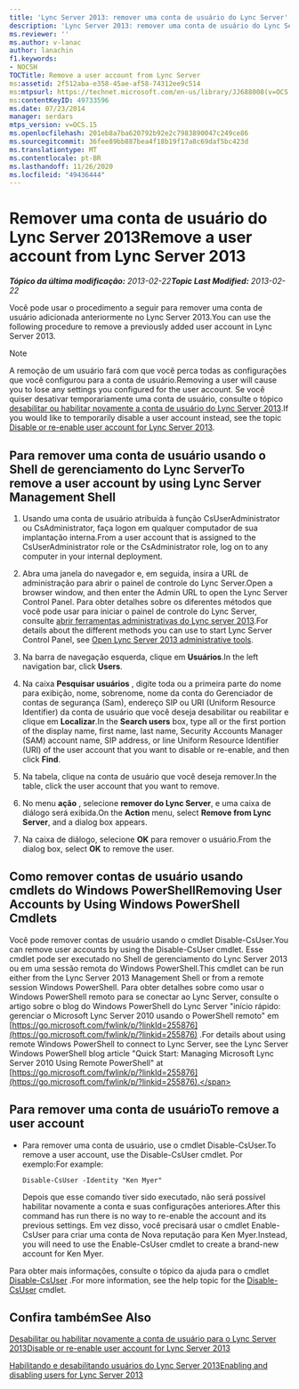 ```yaml
---
title: 'Lync Server 2013: remover uma conta de usuário do Lync Server'
description: 'Lync Server 2013: remover uma conta de usuário do Lync Server.'
ms.reviewer: ''
ms.author: v-lanac
author: lanachin
f1.keywords:
- NOCSH
TOCTitle: Remove a user account from Lync Server
ms:assetid: 2f512aba-e358-45ae-af58-74312ee9c514
ms:mtpsurl: https://technet.microsoft.com/en-us/library/JJ688008(v=OCS.15)
ms:contentKeyID: 49733596
ms.date: 07/23/2014
manager: serdars
mtps_version: v=OCS.15
ms.openlocfilehash: 201eb8a7ba620792b92e2c7983890047c249ce86
ms.sourcegitcommit: 36fee89bb887bea4f18b19f17a8c69daf5bc423d
ms.translationtype: MT
ms.contentlocale: pt-BR
ms.lasthandoff: 11/26/2020
ms.locfileid: "49436444"
---
```

# <a name="remove-a-user-account-from-lync-server-2013"></a><span data-ttu-id="8b4fb-103">Remover uma conta de usuário do Lync Server 2013</span><span class="sxs-lookup"><span data-stu-id="8b4fb-103">Remove a user account from Lync Server 2013</span></span>

<div data-xmlns="http://www.w3.org/1999/xhtml">

<div class="topic" data-xmlns="http://www.w3.org/1999/xhtml" data-msxsl="urn:schemas-microsoft-com:xslt" data-cs="https://msdn.microsoft.com/">

<div data-asp="https://msdn2.microsoft.com/asp">



</div>

<div id="mainSection">

<div id="mainBody"><span data-ttu-id="8b4fb-104">

<span> </span></span><span class="sxs-lookup"><span data-stu-id="8b4fb-104">

<span> </span></span></span>

<span data-ttu-id="8b4fb-105">_**Tópico da última modificação:** 2013-02-22_</span><span class="sxs-lookup"><span data-stu-id="8b4fb-105">_**Topic Last Modified:** 2013-02-22_</span></span>

<span data-ttu-id="8b4fb-106">Você pode usar o procedimento a seguir para remover uma conta de usuário adicionada anteriormente no Lync Server 2013.</span><span class="sxs-lookup"><span data-stu-id="8b4fb-106">You can use the following procedure to remove a previously added user account in Lync Server 2013.</span></span>

<div>


> [!NOTE]  
> <span data-ttu-id="8b4fb-107">A remoção de um usuário fará com que você perca todas as configurações que você configurou para a conta de usuário.</span><span class="sxs-lookup"><span data-stu-id="8b4fb-107">Removing a user will cause you to lose any settings you configured for the user account.</span></span> <span data-ttu-id="8b4fb-108">Se você quiser desativar temporariamente uma conta de usuário, consulte o tópico <A href="lync-server-2013-disable-or-re-enable-user-account-for-lync-server.md">desabilitar ou habilitar novamente a conta de usuário do Lync Server 2013</A>.</span><span class="sxs-lookup"><span data-stu-id="8b4fb-108">If you would like to temporarily disable a user account instead, see the topic <A href="lync-server-2013-disable-or-re-enable-user-account-for-lync-server.md">Disable or re-enable user account for Lync Server 2013</A>.</span></span>



</div>

<div>

## <a name="to-remove-a-user-account-by-using-lync-server-management-shell"></a><span data-ttu-id="8b4fb-109">Para remover uma conta de usuário usando o Shell de gerenciamento do Lync Server</span><span class="sxs-lookup"><span data-stu-id="8b4fb-109">To remove a user account by using Lync Server Management Shell</span></span>

1.  <span data-ttu-id="8b4fb-110">Usando uma conta de usuário atribuída à função CsUserAdministrator ou CsAdministrator, faça logon em qualquer computador de sua implantação interna.</span><span class="sxs-lookup"><span data-stu-id="8b4fb-110">From a user account that is assigned to the CsUserAdministrator role or the CsAdministrator role, log on to any computer in your internal deployment.</span></span>

2.  <span data-ttu-id="8b4fb-111">Abra uma janela do navegador e, em seguida, insira a URL de administração para abrir o painel de controle do Lync Server.</span><span class="sxs-lookup"><span data-stu-id="8b4fb-111">Open a browser window, and then enter the Admin URL to open the Lync Server Control Panel.</span></span> <span data-ttu-id="8b4fb-112">Para obter detalhes sobre os diferentes métodos que você pode usar para iniciar o painel de controle do Lync Server, consulte [abrir ferramentas administrativas do Lync server 2013](lync-server-2013-open-lync-server-administrative-tools.md).</span><span class="sxs-lookup"><span data-stu-id="8b4fb-112">For details about the different methods you can use to start Lync Server Control Panel, see [Open Lync Server 2013 administrative tools](lync-server-2013-open-lync-server-administrative-tools.md).</span></span>

3.  <span data-ttu-id="8b4fb-113">Na barra de navegação esquerda, clique em **Usuários**.</span><span class="sxs-lookup"><span data-stu-id="8b4fb-113">In the left navigation bar, click **Users**.</span></span>

4.  <span data-ttu-id="8b4fb-114">Na caixa **Pesquisar usuários** , digite toda ou a primeira parte do nome para exibição, nome, sobrenome, nome da conta do Gerenciador de contas de segurança (Sam), endereço SIP ou URI (Uniform Resource Identifier) da conta de usuário que você deseja desabilitar ou reabilitar e clique em **Localizar**.</span><span class="sxs-lookup"><span data-stu-id="8b4fb-114">In the **Search users** box, type all or the first portion of the display name, first name, last name, Security Accounts Manager (SAM) account name, SIP address, or line Uniform Resource Identifier (URI) of the user account that you want to disable or re-enable, and then click **Find**.</span></span>

5.  <span data-ttu-id="8b4fb-115">Na tabela, clique na conta de usuário que você deseja remover.</span><span class="sxs-lookup"><span data-stu-id="8b4fb-115">In the table, click the user account that you want to remove.</span></span>

6.  <span data-ttu-id="8b4fb-116">No menu **ação** , selecione **remover do Lync Server**, e uma caixa de diálogo será exibida.</span><span class="sxs-lookup"><span data-stu-id="8b4fb-116">On the **Action** menu, select **Remove from Lync Server**, and a dialog box appears.</span></span>

7.  <span data-ttu-id="8b4fb-117">Na caixa de diálogo, selecione **OK** para remover o usuário.</span><span class="sxs-lookup"><span data-stu-id="8b4fb-117">From the dialog box, select **OK** to remove the user.</span></span>

</div>

<div>

## <a name="removing-user-accounts-by-using-windows-powershell-cmdlets"></a><span data-ttu-id="8b4fb-118">Como remover contas de usuário usando cmdlets do Windows PowerShell</span><span class="sxs-lookup"><span data-stu-id="8b4fb-118">Removing User Accounts by Using Windows PowerShell Cmdlets</span></span>

<span data-ttu-id="8b4fb-119">Você pode remover contas de usuário usando o cmdlet Disable-CsUser.</span><span class="sxs-lookup"><span data-stu-id="8b4fb-119">You can remove user accounts by using the Disable-CsUser cmdlet.</span></span> <span data-ttu-id="8b4fb-120">Esse cmdlet pode ser executado no Shell de gerenciamento do Lync Server 2013 ou em uma sessão remota do Windows PowerShell.</span><span class="sxs-lookup"><span data-stu-id="8b4fb-120">This cmdlet can be run either from the Lync Server 2013 Management Shell or from a remote session Windows PowerShell.</span></span> <span data-ttu-id="8b4fb-121">Para obter detalhes sobre como usar o Windows PowerShell remoto para se conectar ao Lync Server, consulte o artigo sobre o blog do Windows PowerShell do Lync Server "início rápido: gerenciar o Microsoft Lync Server 2010 usando o PowerShell remoto" em [https://go.microsoft.com/fwlink/p/?linkId=255876](https://go.microsoft.com/fwlink/p/?linkid=255876) .</span><span class="sxs-lookup"><span data-stu-id="8b4fb-121">For details about using remote Windows PowerShell to connect to Lync Server, see the Lync Server Windows PowerShell blog article "Quick Start: Managing Microsoft Lync Server 2010 Using Remote PowerShell" at [https://go.microsoft.com/fwlink/p/?linkId=255876](https://go.microsoft.com/fwlink/p/?linkid=255876).</span></span>

<div>

## <a name="to-remove-a-user-account"></a><span data-ttu-id="8b4fb-122">Para remover uma conta de usuário</span><span class="sxs-lookup"><span data-stu-id="8b4fb-122">To remove a user account</span></span>

  - <span data-ttu-id="8b4fb-123">Para remover uma conta de usuário, use o cmdlet Disable-CsUser.</span><span class="sxs-lookup"><span data-stu-id="8b4fb-123">To remove a user account, use the Disable-CsUser cmdlet.</span></span> <span data-ttu-id="8b4fb-124">Por exemplo:</span><span class="sxs-lookup"><span data-stu-id="8b4fb-124">For example:</span></span>
    
        Disable-CsUser -Identity "Ken Myer"
    
    <span data-ttu-id="8b4fb-125">Depois que esse comando tiver sido executado, não será possível habilitar novamente a conta e suas configurações anteriores.</span><span class="sxs-lookup"><span data-stu-id="8b4fb-125">After this command has run there is no way to re-enable the account and its previous settings.</span></span> <span data-ttu-id="8b4fb-126">Em vez disso, você precisará usar o cmdlet Enable-CsUser para criar uma conta de Nova reputação para Ken Myer.</span><span class="sxs-lookup"><span data-stu-id="8b4fb-126">Instead, you will need to use the Enable-CsUser cmdlet to create a brand-new account for Ken Myer.</span></span>

</div>

<span data-ttu-id="8b4fb-127">Para obter mais informações, consulte o tópico da ajuda para o cmdlet [Disable-CsUser](https://docs.microsoft.com/powershell/module/skype/Disable-CsUser) .</span><span class="sxs-lookup"><span data-stu-id="8b4fb-127">For more information, see the help topic for the [Disable-CsUser](https://docs.microsoft.com/powershell/module/skype/Disable-CsUser) cmdlet.</span></span>

</div>

<div>

## <a name="see-also"></a><span data-ttu-id="8b4fb-128">Confira também</span><span class="sxs-lookup"><span data-stu-id="8b4fb-128">See Also</span></span>


[<span data-ttu-id="8b4fb-129">Desabilitar ou habilitar novamente a conta de usuário para o Lync Server 2013</span><span class="sxs-lookup"><span data-stu-id="8b4fb-129">Disable or re-enable user account for Lync Server 2013</span></span>](lync-server-2013-disable-or-re-enable-user-account-for-lync-server.md)  


[<span data-ttu-id="8b4fb-130">Habilitando e desabilitando usuários do Lync Server 2013</span><span class="sxs-lookup"><span data-stu-id="8b4fb-130">Enabling and disabling users for Lync Server 2013</span></span>](lync-server-2013-enabling-and-disabling-users-for-lync-server.md)  
  

<span data-ttu-id="8b4fb-131"></div>

</div>

<span> </span>

</div>

</div>

</span><span class="sxs-lookup"><span data-stu-id="8b4fb-131"></div>

</div>

<span> </span>

</div>

</div>

</span></span></div>

